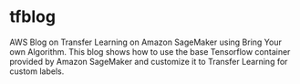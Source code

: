 # tfblog
AWS Blog on Transfer Learning on Amazon SageMaker using Bring Your own Algorithm. 
This blog shows how to use the base Tensorflow container provided by Amazon SageMaker and customize it to Transfer Learning for custom labels. 
